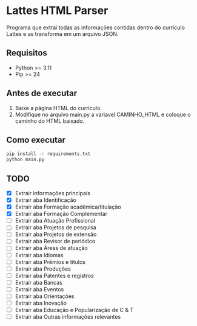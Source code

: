 # Lattes HTML Parser

Programa que extraí todas as informações contidas dentro do currículo Lattes e as transforma em um arquivo JSON.

## Requisitos
- Python >= 3.11
- Pip >= 24

## Antes de executar
1. Baixe a página HTML do currículo.
2. Modifique no arquivo main.py a variavel CAMINHO_HTML e coloque o caminho do HTML baixado.

## Como executar
```bash
pip install -r requirements.txt
python main.py
```

## TODO
- [x] Extrair informações principais
- [x] Extrair aba Identificação
- [x] Extrair aba Formação acadêmica/titulação
- [x] Extrair aba Formação Complementar
- [ ] Extrair aba Atuação Profissional
- [ ] Extrair aba Projetos de pesquisa
- [ ] Extrair aba Projetos de extensão
- [ ] Extrair aba Revisor de periódico
- [ ] Extrair aba Áreas de atuação
- [ ] Extrair aba Idiomas
- [ ] Extrair aba Prêmios e títulos
- [ ] Extrair aba Produções
- [ ] Extrair aba Patentes e registros
- [ ] Extrair aba Bancas
- [ ] Extrair aba Eventos
- [ ] Extrair aba Orientações
- [ ] Extrair aba Inovação
- [ ] Extrair aba Educação e Popularização de C & T
- [ ] Extrair aba Outras informações relevantes